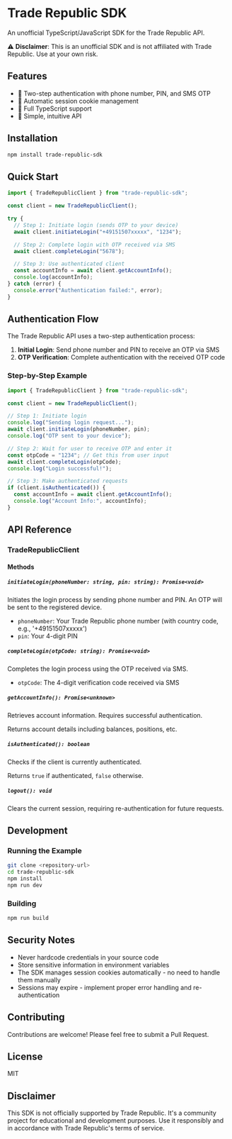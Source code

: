 # Trade Republic SDK

An unofficial TypeScript/JavaScript SDK for the Trade Republic API.

⚠️ **Disclaimer**: This is an unofficial SDK and is not affiliated with Trade Republic. Use at your own risk.

## Features

- 🔐 Two-step authentication with phone number, PIN, and SMS OTP
- 🍪 Automatic session cookie management
- 📘 Full TypeScript support
- 🎯 Simple, intuitive API

## Installation

```bash
npm install trade-republic-sdk
```

## Quick Start

```typescript
import { TradeRepublicClient } from "trade-republic-sdk";

const client = new TradeRepublicClient();

try {
  // Step 1: Initiate login (sends OTP to your device)
  await client.initiateLogin("+49151507xxxxx", "1234");

  // Step 2: Complete login with OTP received via SMS
  await client.completeLogin("5678");

  // Step 3: Use authenticated client
  const accountInfo = await client.getAccountInfo();
  console.log(accountInfo);
} catch (error) {
  console.error("Authentication failed:", error);
}
```

## Authentication Flow

The Trade Republic API uses a two-step authentication process:

1. **Initial Login**: Send phone number and PIN to receive an OTP via SMS
2. **OTP Verification**: Complete authentication with the received OTP code

### Step-by-Step Example

```typescript
import { TradeRepublicClient } from "trade-republic-sdk";

const client = new TradeRepublicClient();

// Step 1: Initiate login
console.log("Sending login request...");
await client.initiateLogin(phoneNumber, pin);
console.log("OTP sent to your device");

// Step 2: Wait for user to receive OTP and enter it
const otpCode = "1234"; // Get this from user input
await client.completeLogin(otpCode);
console.log("Login successful!");

// Step 3: Make authenticated requests
if (client.isAuthenticated()) {
  const accountInfo = await client.getAccountInfo();
  console.log("Account Info:", accountInfo);
}
```

## API Reference

### TradeRepublicClient

#### Methods

##### `initiateLogin(phoneNumber: string, pin: string): Promise<void>`

Initiates the login process by sending phone number and PIN. An OTP will be sent to the registered device.

- `phoneNumber`: Your Trade Republic phone number (with country code, e.g., '+49151507xxxxx')
- `pin`: Your 4-digit PIN

##### `completeLogin(otpCode: string): Promise<void>`

Completes the login process using the OTP received via SMS.

- `otpCode`: The 4-digit verification code received via SMS

##### `getAccountInfo(): Promise<unknown>`

Retrieves account information. Requires successful authentication.

Returns account details including balances, positions, etc.

##### `isAuthenticated(): boolean`

Checks if the client is currently authenticated.

Returns `true` if authenticated, `false` otherwise.

##### `logout(): void`

Clears the current session, requiring re-authentication for future requests.

## Development

### Running the Example

```bash
git clone <repository-url>
cd trade-republic-sdk
npm install
npm run dev
```

### Building

```bash
npm run build
```

## Security Notes

- Never hardcode credentials in your source code
- Store sensitive information in environment variables
- The SDK manages session cookies automatically - no need to handle them manually
- Sessions may expire - implement proper error handling and re-authentication

## Contributing

Contributions are welcome! Please feel free to submit a Pull Request.

## License

MIT

## Disclaimer

This SDK is not officially supported by Trade Republic. It's a community project for educational and development purposes. Use it responsibly and in accordance with Trade Republic's terms of service.
